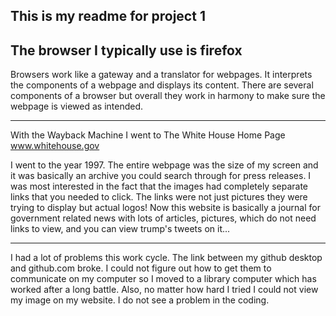 ## This is my readme for project 1

The browser I typically use is firefox
---

Browsers work like a gateway and a translator for webpages. It interprets the components of a webpage and displays its content. There are several components of a browser but overall they work in harmony to make sure the webpage is viewed as intended.

---

With the Wayback Machine I went to The White House Home Page www.whitehouse.gov

I went to the year 1997. The entire webpage was the size of my screen and it was basically an archive you could search through for press releases. I was most interested in the fact that the images had completely separate links that you needed to click. The links were not just pictures they were trying to display but actual logos!  Now this website is basically a journal for government related news with lots of articles, pictures, which do not need links to view, and you can view trump's tweets on it...

---

I had a lot of problems this work cycle. The link between my github desktop and github.com broke. I could not figure out how to get them to communicate on my computer so I moved to a library computer which has worked after a long battle. Also, no matter how hard I tried I could not view my image on my website. I do not see a problem in the coding.
